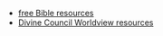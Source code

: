 - [free Bible resources](./bible/README.md)
- [Divine Council Worldview resources](./divine_council/README.md)
